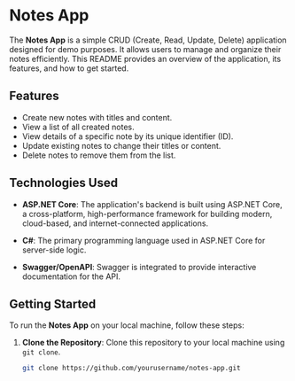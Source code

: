 # Notes App

The **Notes App** is a simple CRUD (Create, Read, Update, Delete) application designed for demo purposes. It allows users to manage and organize their notes efficiently. This README provides an overview of the application, its features, and how to get started.

## Features

- Create new notes with titles and content.
- View a list of all created notes.
- View details of a specific note by its unique identifier (ID).
- Update existing notes to change their titles or content.
- Delete notes to remove them from the list.

## Technologies Used

- **ASP.NET Core**: The application's backend is built using ASP.NET Core, a cross-platform, high-performance framework for building modern, cloud-based, and internet-connected applications.

- **C#**: The primary programming language used in ASP.NET Core for server-side logic.

- **Swagger/OpenAPI**: Swagger is integrated to provide interactive documentation for the API.

## Getting Started

To run the **Notes App** on your local machine, follow these steps:

1. **Clone the Repository**: Clone this repository to your local machine using `git clone`.

   ```bash
   git clone https://github.com/yourusername/notes-app.git
